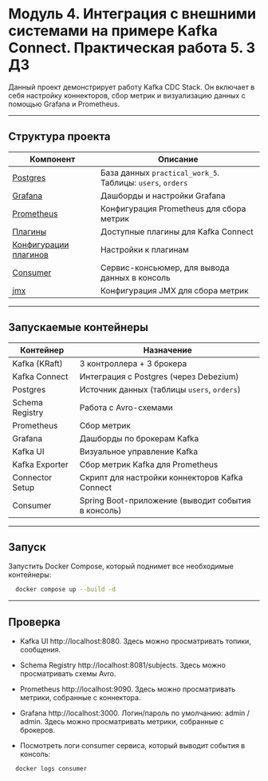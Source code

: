 # Модуль 4. Интеграция с внешними системами на примере Kafka Connect. Практическая работа 5. 3 ДЗ

Данный проект демонстрирует работу Kafka CDC Stack. Он включает в себя настройку коннекторов, сбор метрик и визуализацию
данных с помощью Grafana и Prometheus.

___

## Структура проекта

| Компонент                               | Описание                                                   |
|-----------------------------------------|------------------------------------------------------------|
| [Postgres](postgres)                    | База данных `practical_work_5`. Таблицы: `users`, `orders` |
| [Grafana](grafana)                      | Дашборды и настройки Grafana                               |
| [Prometheus](prometheus)                | Конфигурация Prometheus для сбора метрик                   |
| [Плагины](plugins)                      | Доступные плагины для Kafka Connect                        |
| [Конфигурации плагинов](plugins_config) | Настройки к плагинам                                       |
| [Consumer](consumer)                    | Сервис-консьюмер, для вывода данных в консоль              |
| [jmx](jmx)                              | Конфигурация JMX для сбора метрик                          |

---

## Запускаемые контейнеры

| Контейнер       | Назначение                                         |
|-----------------|----------------------------------------------------|
| Kafka (KRaft)   | 3 контроллера + 3 брокера                          |
| Kafka Connect   | Интеграция с Postgres (через Debezium)             |
| Postgres        | Источник данных (таблицы `users`, `orders`)        |
| Schema Registry | Работа с Avro-схемами                              |
| Prometheus      | Сбор метрик                                        |
| Grafana         | Дашборды по брокерам Kafka                         |
| Kafka UI        | Визуальное управление Kafka                        |
| Kafka Exporter  | Сбор метрик Kafka для Prometheus                   |
| Connector Setup | Скрипт для настройки коннекторов Kafka Connect     |
| Consumer        | Spring Boot-приложение (выводит события в консоль) |

___

## Запуск

Запустить Docker Compose, который поднимет все необходимые контейнеры:

```bash
  docker compose up --build -d
```

___

## Проверка

* Kafka UI http://localhost:8080. Здесь можно просматривать топики, сообщения.

* Schema Registry http://localhost:8081/subjects. Здесь можно просматривать схемы Avro.

* Prometheus http://localhost:9090. Здесь можно просматривать метрики, собранные с коннектора.

* Grafana http://localhost:3000. Логин/пароль по умолчанию: admin / admin. Здесь можно просматривать метрики, собранные
  с брокеров.

* Посмотреть логи consumer сервиса, который выводит события в консоль:

```bash
  docker logs consumer
```